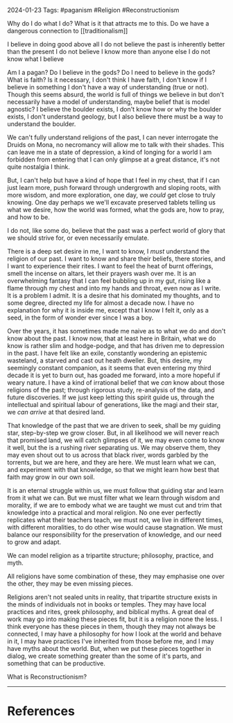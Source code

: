 2024-01-23
Tags: #paganism #Religion #Reconstructionism 


Why do I do what I do? What is it that attracts me to this.
Do we have a dangerous connection to [[traditionalism]]

I believe in doing good above all
I do not believe the past is inherently better than the present
I do not believe I know more than anyone else
I do not know what I believe

Am I a pagan? Do I believe in the gods? Do I need to believe in the gods?
What is faith? Is it necessary, I don't think I have faith, I don't know if I believe in something I don't have a way of understanding (true or not). Though this seems absurd, the world is full of things we believe in but don't necessarily have a model of understanding, maybe belief that is model agnostic? I believe the boulder exists, I don't know how or why the boulder exists, I don't understand geology, but I also believe there must be a way to understand the boulder.

We can't fully understand religions of the past, I can never interrogate the Druids on Mona, no necromancy will allow me to talk with their shades. This can leave me in a state of depression, a kind of longing for a world I am forbidden from entering that I can only glimpse at a great distance, it's not quite nostalgia I think. 

But, I can't help but have a kind of hope that I feel in my chest, that if I can just learn more, push forward through undergrowth and sloping roots, with more wisdom, and more exploration, one day, we *could* get close to truly knowing. One day perhaps we we'll excavate preserved tablets telling us what we desire, how the world was formed, what the gods are, how to pray, and how to be.

I do not, like some do, believe that the past was a perfect world of glory that we should strive for, or even necessarily emulate.

There is a deep set desire in me, I want to know, I *must* understand the religion of our past. I want to know and share their beliefs, there stories, and I want to experience their rites. I want to feel the heat of burnt offerings, smell the incense on altars, let their prayers wash over me. It is an overwhelming fantasy that I can feel bubbling up in my gut, rising like a flame through my chest and into my hands and throat, even now as I write. It is a problem I admit. It is a desire that his dominated my thoughts, and to some degree, directed my life for almost a decade now. I have no explanation for why it is inside me, except that I know I felt it, only as a seed, in the form of wonder ever since I was a boy. 

Over the years, it has sometimes made me naive as to what we do and don't know about the past. I know now, that at least here in Britain, what we do know is rather slim and hodge-podge, and that has driven me to depression in the past. I have felt like an exile, constantly wondering an epistemic wasteland, a starved and cast out heath dweller. But, this desire, my seemingly constant companion, as it seems that even entering my third decade it is yet to burn out, has goaded me forward, into a more hopeful if weary nature. I have a kind of irrational belief that we *can* know about those religions of the past; through rigorous study, re-analysis of the data, and future discoveries. If we just keep letting this spirit guide us, through the intellectual and spiritual labour of generations, like the magi and their star, we *can arrive* at that desired land.

That knowledge of the past that we are driven to seek, shall be my guiding star, step-by-step we grow closer. But, in all likelihood we will never reach that promised land, we will catch glimpses of it, we may even come to know it well, but the is a rushing river separating us. We may observe them, they may even shout out to us across that black river, words garbled by the torrents, but we are here, and they are here. We must learn what we can, and experiment with that knowledge, so that we might learn how best that faith may grow in our own soil. 

It is an eternal struggle within us, we must follow that guiding star and learn from it what we can. But we must filter what we learn through wisdom and morality, if we are to embody what we are taught we must cut and trim that knowledge into a practical and moral religion. No one ever perfectly replicates what their teachers teach, we must not, we live in different times, with different moralities, to do other wise would cause stagnation. We must balance our responsibility for the preservation of knowledge, and our need to grow and adapt.

We can model religion as a tripartite structure; philosophy, practice, and myth.

All religions have some combination of these, they may emphasise one over the other, they may be even missing pieces.

Religions aren't not sealed units in reality, that tripartite structure exists in the minds of individuals not in books or temples. They may have local practices and rites, greek philosophy, and biblical myths. A great deal of work may go into making these pieces fit, but it is a religion none the less. I think everyone has these pieces in them, though they may not always be connected, I may have a philosophy for how I look at the world and behave in it, I may have practices I've inherited from those before me, and I may have myths about the world. But, when we put these pieces together in dialog, we create something greater than the some of it's parts, and something that can be productive.

What is Reconstructionism?






---
# References
